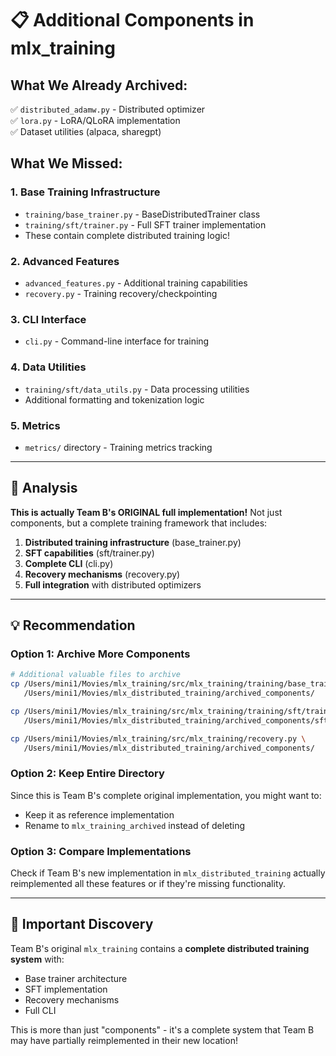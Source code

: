 # 📋 Additional Components in mlx_training

## What We Already Archived:
✅ `distributed_adamw.py` - Distributed optimizer  
✅ `lora.py` - LoRA/QLoRA implementation  
✅ Dataset utilities (alpaca, sharegpt)  

## What We Missed:

### 1. **Base Training Infrastructure**
- `training/base_trainer.py` - BaseDistributedTrainer class
- `training/sft/trainer.py` - Full SFT trainer implementation
- These contain complete distributed training logic!

### 2. **Advanced Features**
- `advanced_features.py` - Additional training capabilities
- `recovery.py` - Training recovery/checkpointing

### 3. **CLI Interface**
- `cli.py` - Command-line interface for training

### 4. **Data Utilities**
- `training/sft/data_utils.py` - Data processing utilities
- Additional formatting and tokenization logic

### 5. **Metrics**
- `metrics/` directory - Training metrics tracking

---

## 🤔 Analysis

**This is actually Team B's ORIGINAL full implementation!** Not just components, but a complete training framework that includes:

1. **Distributed training infrastructure** (base_trainer.py)
2. **SFT capabilities** (sft/trainer.py) 
3. **Complete CLI** (cli.py)
4. **Recovery mechanisms** (recovery.py)
5. **Full integration** with distributed optimizers

---

## 💡 Recommendation

### Option 1: Archive More Components
```bash
# Additional valuable files to archive
cp /Users/mini1/Movies/mlx_training/src/mlx_training/training/base_trainer.py \
   /Users/mini1/Movies/mlx_distributed_training/archived_components/

cp /Users/mini1/Movies/mlx_training/src/mlx_training/training/sft/trainer.py \
   /Users/mini1/Movies/mlx_distributed_training/archived_components/sft/

cp /Users/mini1/Movies/mlx_training/src/mlx_training/recovery.py \
   /Users/mini1/Movies/mlx_distributed_training/archived_components/
```

### Option 2: Keep Entire Directory
Since this is Team B's complete original implementation, you might want to:
- Keep it as reference implementation
- Rename to `mlx_training_archived` instead of deleting

### Option 3: Compare Implementations
Check if Team B's new implementation in `mlx_distributed_training` actually reimplemented all these features or if they're missing functionality.

---

## 🚨 Important Discovery

Team B's original `mlx_training` contains a **complete distributed training system** with:
- Base trainer architecture
- SFT implementation  
- Recovery mechanisms
- Full CLI

This is more than just "components" - it's a complete system that Team B may have partially reimplemented in their new location!